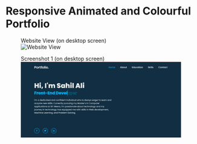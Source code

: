 # Responsive Animated and Colourful Portfolio
 
<figure>
  <figcaption>Website View (on desktop screen)</figcaption>
  <img src="Screen Recording 2024-08-02 020331 (2).gif" alt="Website View" width="700">
</figure>

<figure>
  <figcaption>Screenshot 1 (on desktop screen)</figcaption>
  <img src="Screenshot 2024-08-02 020032.png" alt="Screenshot 1" width="700">
</figure>
